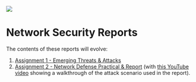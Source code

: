 ![](https://images.squarespace-cdn.com/content/57a9d8dcd482e9bbf179f445/1505391256550-5HUS40XNAOKCTGSU65RA/Good+Will+Hunting.jpg?content-type=image%2Fjpeg)

# Network Security Reports

The contents of these reports will evolve:
  1. [Assignment 1 - Emerging Threats & Attacks](https://github.com/Lona44/write-ups/blob/main/Unitec%20Assignments/Network%20Security/netsec_report01_lona_final%20(1).pdf)
  2. [Assignment 2 - Network Defense Practical & Report](https://github.com/Lona44/write-ups/blob/main/Unitec%20Assignments/Network%20Security/Assignment%202%20-%20Network%20Security%20Group%208.pdf) (with [this YouTube video](https://www.youtube.com/watch?v=xIAfNsyBpDY&t=246s&ab_channel=TuvaStudio) showing a walkthrough of the attack scenario used in the report).
